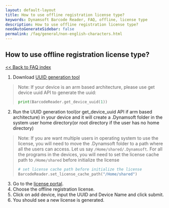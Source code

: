 ```yaml
---
layout: default-layout
title: How to use offline registration license type?
keywords: Dynamsoft Barcode Reader, FAQ, offline, license type
description: How to use offline registration license type?
needAutoGenerateSidebar: false
permalink: /faq/general/non-english-characters.html
---
```


## How to use offline registration license type?

[<< Back to FAQ index](index.md)


1. Download [UUID generation tool](https://download.dynamsoft.com/tools/GenerateUUID.zip)
> Note: If your device is an arm based architecture, please use get device uuid API to generate the uuid: 
> ```python
> print(BarcodeReader.get_device_uuid(1))
> ```
2. Run the UUID generation tool(or get_device_uuid API if arm based architecture) in your device and it will create a .Dynamsoft folder in the system user home directory(or root directory if the user has no home directory)
> Note: If you are want multiple users in operating system to use the license, you will need to move the .Dynamsoft folder to a path where all the users can access. Let us say `/Home/shared/.Dynamsoft`.
> For all the programs in the devices, you will need to set the license cache path to `/Home/shared` before initialize the license
> ```python
> # set license cache path before initialize the license
> BarcodeReader.set_license_cache_path("/Home/shared")
> ```
3. Go to the [license portal](https://www.dynamsoft.com/customer/license/).
4. Choose the offline registration license.
5. Click on add device, input the UUID and Device Name and click submit.
6. You should see a new license is generated.
